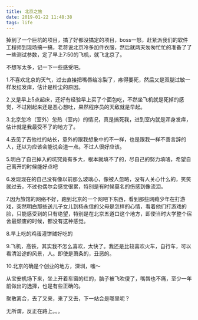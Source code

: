 ```yaml
---
title: 北京之旅
date: 2019-01-22 11:48:38
tags: life
---
```


掉到了一个巨坑的项目，搞了好都没搞定的项目，boss一怒，赶紧派我们的软件工程师到现场搞一搞，老蒋说北京冷多加件衣服，然后就两天匆匆忙忙的准备了了一些测试参数，定了早上7:50的飞机，就飞北京了。

不想写太多，记一下一些感受吧。

1.不喜欢北京的天气，过去直接把嘴唇给冻裂了，疼得要死，然后又是双腿过敏一样发红发痒，估计是粉尘的原因。

2.又是早上5点起床，还好有经验早上买了个面包吃，不然坐飞机就是死掉的感觉，不过刚起来还是恶心想吐，果然程序员的天敌就是早起。

3.北京忽冷（室外）忽热（室内）的情况，真是搞死我，进到室内就是浑身发痒，估计就是我最受不了的地方了。

4.去见了吉他社的站长，意外的跟我想象中的不一样，也是跟我一样不善言辞的人，还以为应该会能说会道一点。不过人很好应该。

5.明白了自己掉入的坑究竟有多大，根本就填不了的，尽自己的努力填咯，希望自己离开的时候能好点吧

6.发现现在的自己没有像以前那么玻璃心，像被人忽略，没有人关心什么的，笑笑就过去，不过也偶尔会感觉很累，特别是有时候莫名的伤感到像流泪。

7.因为旅馆的网络不好，跑到北京的一个网吧下东西，看到那些网瘾少年在打游戏，突然明白那些送儿子女儿到杨永信的父母是怎样的心情，看着他们打游戏的脸，只能感受到的只有绝望，特别是在北京五道口这个地方，即使当时大学整个宿舍最颓废的时候，都没有这种感觉。

8.早上吃的鸡蛋灌饼贼好吃的

9.飞机，高铁，其实我不怎么喜欢，太快了。我还是比较喜欢火车，自行车，可以看清沿途的风景，人。即使是萧条的，丑恶的。

10.北京的确是个创业的地方，深圳，嗤～

从宝安机场下来，坐上开着车窗的红的，脑子被飞吹傻了，嘴唇也不痛，至少一年前做出的选择，也是有些正确的。

聚散离合，去了又来，来了又去，下一站会是哪里呢？

无所谓，反正在路上。。。
